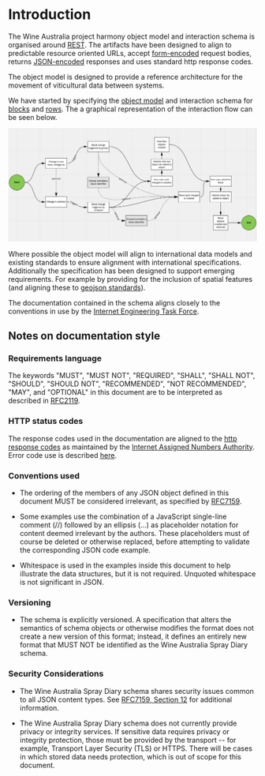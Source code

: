 # Introduction
The Wine Australia project harmony object model and interaction schema is organised around [REST](http://en.wikipedia.org/wiki/Representational_State_Transfer). The artifacts have been designed to align to predictable resource oriented URLs, accept [form-encoded](https://en.wikipedia.org/wiki/POST_(HTTP)#Use_for_submitting_web_forms) request bodies, returns [JSON-encoded](http://www.json.org/) responses and uses standard http response codes.

The object model is designed to provide a reference architecture for the movement of viticultural data between systems.

We have started by specifying the [object model](https://github.com/morethanmachines/project-harmony/blob/91115c89e3743c6d6e42381bba9c6886d723027e/specifications/block/data_model/data_model.png) and interaction schema for [blocks](https://github.com/morethanmachines/project-harmony/blob/develop/specifications/schema/documents/block.md) and [rows](https://github.com/morethanmachines/project-harmony/blob/develop/specifications/schema/documents/row.md). The a graphical representation of the interaction flow can be seen below.

![Interaction flow](./schema/documents/images/process_flow.png)

Where possible the object model will align to international data models and existing standards to ensure alignment with international specifications. Additionally the specification has been designed to support emerging requirements. For example by providing for the inclusion of spatial features (and aligning these to [geojson standards](https://geojson.org/)).

The documentation contained in the schema aligns closely to the conventions in use by the [Internet Engineering Task Force](https://www.ietf.org/).

## Notes on documentation style
### Requirements language
The keywords "MUST", "MUST NOT", "REQUIRED", "SHALL", "SHALL NOT",
"SHOULD", "SHOULD NOT", "RECOMMENDED", "NOT RECOMMENDED", "MAY", and
"OPTIONAL" in this document are to be interpreted as described in
[RFC2119](https://datatracker.ietf.org/doc/html/rfc2119).

### HTTP status codes
The response codes used in the documentation are aligned to the [http response codes](https://en.wikipedia.org/wiki/List_of_HTTP_status_codes) as maintained by the [Internet Assigned Numbers Authority](https://en.wikipedia.org/wiki/Internet_Assigned_Numbers_Authority). Error code use is described [here](https://github.com/morethanmachines/project-harmony/blob/47f5cba6f3938f00f0ccb58810427c98569d1abe/specifications/error_codes.md).

### Conventions used
* The ordering of the members of any JSON object defined in this
document MUST be considered irrelevant, as specified by [RFC7159](https://datatracker.ietf.org/doc/html/rfc7159).

* Some examples use the combination of a JavaScript single-line comment
(//) followed by an ellipsis (...) as placeholder notation for
content deemed irrelevant by the authors.  These placeholders must of
course be deleted or otherwise replaced, before attempting to
validate the corresponding JSON code example.

* Whitespace is used in the examples inside this document to help
illustrate the data structures, but it is not required.  Unquoted
whitespace is not significant in JSON.

### Versioning
* The schema is explicitly versioned. A specification that alters the
semantics of schema objects or otherwise modifies the format does
not create a new version of this format; instead, it defines an
entirely new format that MUST NOT be identified as the Wine Australia Spray Diary schema.

### Security Considerations
* The Wine Australia Spray Diary schema shares security issues common to all JSON content types.  See
[RFC7159, Section 12](https://datatracker.ietf.org/doc/html/rfc7159#section-12) for additional information. 

* The Wine Australia Spray Diary schema does not currently provide privacy or integrity services.  If sensitive data requires privacy or integrity protection, those must be provided by the transport -- for example, Transport Layer Security (TLS) or HTTPS.  There will be cases in which stored data needs protection,
which is out of scope for this document.

